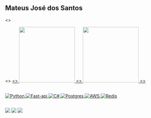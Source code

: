 ## Mateus José dos Santos
 <> <div>
  <>  <a href="https://github.com/mateusjs">
  <> <img height="180em" src="https://github-readme-stats.vercel.app/api?username=mateusjs&show_icons=true&theme=algolia&include_all_commits=true&count_private=true"/>
  <> <img height="180em" src="https://github-readme-stats.vercel.app/api/top-langs/?username=mateusjs&layout=compact&langs_count=7&theme=algolia"/>
<> </div>
<div style="display: inline_block"><br>
  <img align="center" alt="Python"  src="https://img.shields.io/badge/Python-3776AB?style=for-the-badge&logo=python&logoColor=white">
  <img align="center" alt="Fast-api"  src="https://img.shields.io/badge/fastapi-109989?style=for-the-badge&logo=FASTAPI&logoColor=white">
  <img align="center" alt="C#" src="https://img.shields.io/badge/C%23-239120?style=for-the-badge&logo=c-sharp&logoColor=white">
  <img align="center" alt="Postgres" src="https://img.shields.io/badge/PostgreSQL-316192?style=for-the-badge&logo=postgresql&logoColor=white">
  <img align="center" alt="AWS" src="https://img.shields.io/badge/Amazon_AWS-232F3E?style=for-the-badge&logo=amazon-aws&logoColor=white">
  <img align="center" alt="Redis"src="https://img.shields.io/badge/redis-CC0000.svg?&style=for-the-badge&logo=redis&logoColor=white">
</div>
  
  ##
 
<div> 
 <a href="https://www.linkedin.com/in/mateus-jos%C3%A9-2762ba177" target="_blank"><img src="https://img.shields.io/badge/-LinkedIn-%230077B5?style=for-the-badge&logo=linkedin&logoColor=white" target="_blank"></a>  
 <a href = "mailto:mateusjose19@hotmail.com"><img src="https://img.shields.io/badge/Microsoft_Outlook-0078D4?style=for-the-badge&logo=microsoft-outlook&logoColor=white" target="_blank"></a>
  <a href="https://www.instagram.com/mateuzjs/" target="_blank"><img src="https://img.shields.io/badge/-Instagram-%23E4405F?style=for-the-badge&logo=instagram&logoColor=white" target="_blank"></a> 
  
  
</div>
